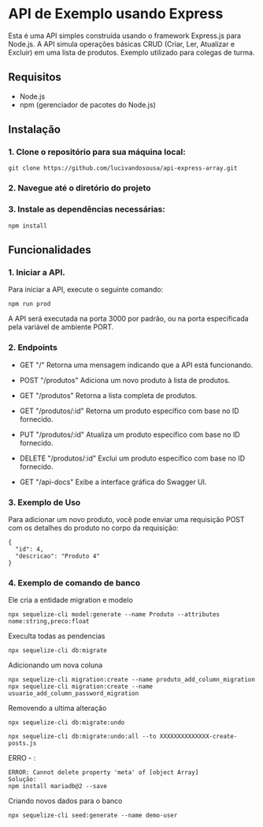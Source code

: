 # API de Exemplo usando Express

Esta é uma API simples construída usando o framework Express.js para Node.js. A API simula operações básicas CRUD (Criar, Ler, Atualizar e Excluir) em uma lista de produtos.
Exemplo utilizado para colegas de turma.

## Requisitos

- Node.js
- npm (gerenciador de pacotes do Node.js)

## Instalação

### 1. Clone o repositório para sua máquina local:

```
git clone https://github.com/lucivandosousa/api-express-array.git
```
### 2. Navegue até o diretório do projeto

### 3. Instale as dependências necessárias:

  ```
  npm install
  ```
## Funcionalidades
### 1. Iniciar a API.

Para iniciar a API, execute o seguinte comando:

```
npm run prod
```
A API será executada na porta 3000 por padrão, ou na porta especificada pela variável de ambiente PORT.

### 2. Endpoints

 - GET "/" Retorna uma mensagem indicando que a API está funcionando.

 - POST "/produtos" Adiciona um novo produto à lista de produtos.

 - GET "/produtos" Retorna a lista completa de produtos.

 - GET "/produtos/:id" Retorna um produto específico com base no ID fornecido.

 - PUT "/produtos/:id" Atualiza um produto específico com base no ID fornecido.

 - DELETE "/produtos/:id" Exclui um produto específico com base no ID fornecido.

 - GET "/api-docs" Exibe a interface gráfica do Swagger UI.

### 3. Exemplo de Uso

Para adicionar um novo produto, você pode enviar uma requisição POST com os detalhes do produto no corpo da requisição:

```
{
  "id": 4,
  "descricao": "Produto 4"
}
```

### 4. Exemplo de comando de banco 

Ele cria a entidade migration e modelo
```
npx sequelize-cli model:generate --name Produto --attributes nome:string,preco:float
```

Execulta todas as pendencias
```
npx sequelize-cli db:migrate
```
Adicionando um nova coluna
````
npx sequelize-cli migration:create --name produto_add_column_migration
npx sequelize-cli migration:create --name usuario_add_column_password_migration 
````
Removendo a ultima alteração 
````
npx sequelize-cli db:migrate:undo
````
````
npx sequelize-cli db:migrate:undo:all --to XXXXXXXXXXXXXX-create-posts.js
````
ERRO - :
````
ERROR: Cannot delete property 'meta' of [object Array]
Solução:
npm install mariadb@2 --save
````

Criando novos dados para o banco
````
npx sequelize-cli seed:generate --name demo-user
````